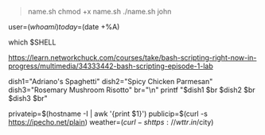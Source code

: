 > name.sh
> chmod +x name.sh
> ./name.sh john

user=$(whoami)
today=$(date +%A)

which $SHELL

https://learn.networkchuck.com/courses/take/bash-scripting-right-now-in-progress/multimedia/34333442-bash-scripting-episode-1-lab

dish1="Adriano's Spaghetti"
dish2="Spicy Chicken Parmesan"
dish3="Rosemary Mushroom Risotto"
br="\n"
printf "$dish1 $br $dish2 $br $dish3 $br"

privateip=$(hostname -I | awk '{print $1}')
publicip=$(curl -s https://ipecho.net/plain)
weather=$(curl -s https://wttr.in/$city)
